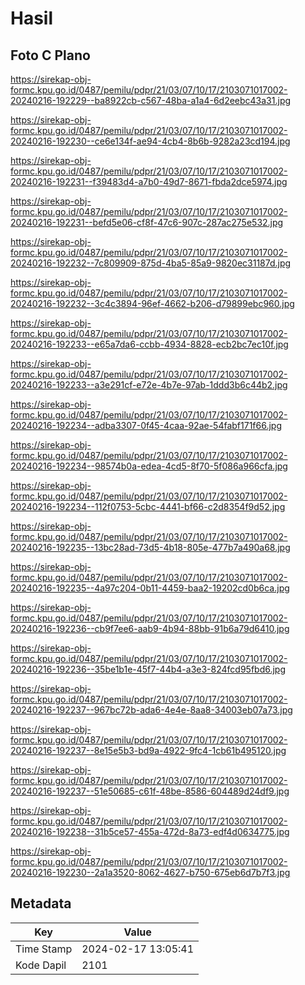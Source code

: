 # Hasil

## Foto C Plano

https://sirekap-obj-formc.kpu.go.id/0487/pemilu/pdpr/21/03/07/10/17/2103071017002-20240216-192229--ba8922cb-c567-48ba-a1a4-6d2eebc43a31.jpg

https://sirekap-obj-formc.kpu.go.id/0487/pemilu/pdpr/21/03/07/10/17/2103071017002-20240216-192230--ce6e134f-ae94-4cb4-8b6b-9282a23cd194.jpg

https://sirekap-obj-formc.kpu.go.id/0487/pemilu/pdpr/21/03/07/10/17/2103071017002-20240216-192231--f39483d4-a7b0-49d7-8671-fbda2dce5974.jpg

https://sirekap-obj-formc.kpu.go.id/0487/pemilu/pdpr/21/03/07/10/17/2103071017002-20240216-192231--befd5e06-cf8f-47c6-907c-287ac275e532.jpg

https://sirekap-obj-formc.kpu.go.id/0487/pemilu/pdpr/21/03/07/10/17/2103071017002-20240216-192232--7c809909-875d-4ba5-85a9-9820ec31187d.jpg

https://sirekap-obj-formc.kpu.go.id/0487/pemilu/pdpr/21/03/07/10/17/2103071017002-20240216-192232--3c4c3894-96ef-4662-b206-d79899ebc960.jpg

https://sirekap-obj-formc.kpu.go.id/0487/pemilu/pdpr/21/03/07/10/17/2103071017002-20240216-192233--e65a7da6-ccbb-4934-8828-ecb2bc7ec10f.jpg

https://sirekap-obj-formc.kpu.go.id/0487/pemilu/pdpr/21/03/07/10/17/2103071017002-20240216-192233--a3e291cf-e72e-4b7e-97ab-1ddd3b6c44b2.jpg

https://sirekap-obj-formc.kpu.go.id/0487/pemilu/pdpr/21/03/07/10/17/2103071017002-20240216-192234--adba3307-0f45-4caa-92ae-54fabf171f66.jpg

https://sirekap-obj-formc.kpu.go.id/0487/pemilu/pdpr/21/03/07/10/17/2103071017002-20240216-192234--98574b0a-edea-4cd5-8f70-5f086a966cfa.jpg

https://sirekap-obj-formc.kpu.go.id/0487/pemilu/pdpr/21/03/07/10/17/2103071017002-20240216-192234--112f0753-5cbc-4441-bf66-c2d8354f9d52.jpg

https://sirekap-obj-formc.kpu.go.id/0487/pemilu/pdpr/21/03/07/10/17/2103071017002-20240216-192235--13bc28ad-73d5-4b18-805e-477b7a490a68.jpg

https://sirekap-obj-formc.kpu.go.id/0487/pemilu/pdpr/21/03/07/10/17/2103071017002-20240216-192235--4a97c204-0b11-4459-baa2-19202cd0b6ca.jpg

https://sirekap-obj-formc.kpu.go.id/0487/pemilu/pdpr/21/03/07/10/17/2103071017002-20240216-192236--cb9f7ee6-aab9-4b94-88bb-91b6a79d6410.jpg

https://sirekap-obj-formc.kpu.go.id/0487/pemilu/pdpr/21/03/07/10/17/2103071017002-20240216-192236--35be1b1e-45f7-44b4-a3e3-824fcd95fbd6.jpg

https://sirekap-obj-formc.kpu.go.id/0487/pemilu/pdpr/21/03/07/10/17/2103071017002-20240216-192237--967bc72b-ada6-4e4e-8aa8-34003eb07a73.jpg

https://sirekap-obj-formc.kpu.go.id/0487/pemilu/pdpr/21/03/07/10/17/2103071017002-20240216-192237--8e15e5b3-bd9a-4922-9fc4-1cb61b495120.jpg

https://sirekap-obj-formc.kpu.go.id/0487/pemilu/pdpr/21/03/07/10/17/2103071017002-20240216-192237--51e50685-c61f-48be-8586-604489d24df9.jpg

https://sirekap-obj-formc.kpu.go.id/0487/pemilu/pdpr/21/03/07/10/17/2103071017002-20240216-192238--31b5ce57-455a-472d-8a73-edf4d0634775.jpg

https://sirekap-obj-formc.kpu.go.id/0487/pemilu/pdpr/21/03/07/10/17/2103071017002-20240216-192230--2a1a3520-8062-4627-b750-675eb6d7b7f3.jpg


## Metadata

| Key        | Value               |
| ---------- | ------------------- |
| Time Stamp | 2024-02-17 13:05:41 |
| Kode Dapil | 2101                |




